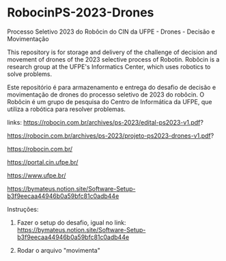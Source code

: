 # RobocinPS-2023-Drones
Processo Seletivo 2023 do Robôcin do CIN da UFPE - Drones - Decisão e Movimentação

This repository is for storage and delivery of the challenge of decision and movement of drones of the 2023 selective process of Robotin. Robôcin is a research group at the UFPE's Informatics Center, which uses robotics to solve problems.

Este repositório é para armazenamento e entrega do desafio de decisão e movimentação de drones do processo seletivo de 2023 do robôcin. O Robôcin é um grupo de pesquisa do Centro de Informática da UFPE, que utiliza a robótica para resolver problemas. 

links:
https://robocin.com.br/archives/ps-2023/edital-ps2023-v1.pdf?

https://robocin.com.br/archives/ps-2023/projeto-ps2023-drones-v1.pdf?

https://robocin.com.br/

https://portal.cin.ufpe.br/

https://www.ufpe.br/

https://bymateus.notion.site/Software-Setup-b3f9eecaa44946b0a59bfc81c0adb44e


Instruções:

1. Fazer o setup do desafio, igual no link: https://bymateus.notion.site/Software-Setup-b3f9eecaa44946b0a59bfc81c0adb44e

2. Rodar o arquivo "movimenta"
